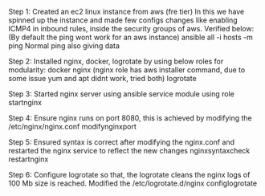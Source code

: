 Step 1: Created an ec2 linux instance from aws (fre tier)
        In this we have spinned up the instance and made few configs changes like enabling ICMP4 in inbound rules, inside the security groups of aws.
        Verified below: (By default the ping wont work for an aws instance)
        ansible all -i hosts -m ping
        Normal ping also giving data
        
Step 2: Installed nginx, docker, logrotate by using below roles for modularity:
        docker
        nginx (nginx role has aws installer command, due to some issue yum and apt didnt work, tried both)
        logrotate
        
Step 3: Started nginx server using ansible service module using role
        startnginx

Step 4: Ensure nginx runs on port 8080, this is achieved by modifying the /etc/nginx/nginx.conf
        modifynginxport

Step 5: Ensured syntax is correct after modifying the nginx.conf and restarted the nginx service to reflect the new changes
        nginxsyntaxcheck
        restartnginx

Step 6: Configure logrotate so that, the logrotate cleans the nginx logs of 100 Mb size is reached. Modified the /etc/logrotate.d/nginx
        configlogrotate
